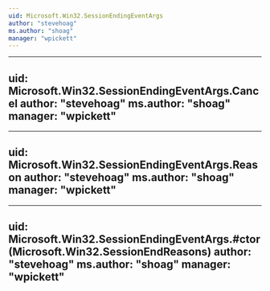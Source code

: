 ```yaml
---
uid: Microsoft.Win32.SessionEndingEventArgs
author: "stevehoag"
ms.author: "shoag"
manager: "wpickett"
---
```


---
uid: Microsoft.Win32.SessionEndingEventArgs.Cancel
author: "stevehoag"
ms.author: "shoag"
manager: "wpickett"
---

---
uid: Microsoft.Win32.SessionEndingEventArgs.Reason
author: "stevehoag"
ms.author: "shoag"
manager: "wpickett"
---

---
uid: Microsoft.Win32.SessionEndingEventArgs.#ctor(Microsoft.Win32.SessionEndReasons)
author: "stevehoag"
ms.author: "shoag"
manager: "wpickett"
---

